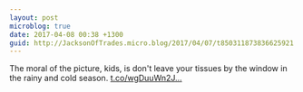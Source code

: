 ```yaml
---
layout: post
microblog: true
date: 2017-04-08 00:38 +1300
guid: http://JacksonOfTrades.micro.blog/2017/04/07/t850311873836625921.html
---
```

The moral of the picture, kids, is don't leave your tissues by the window in the rainy and cold season. [t.co/wgDuuWn2J...](https://t.co/wgDuuWn2Jm)
